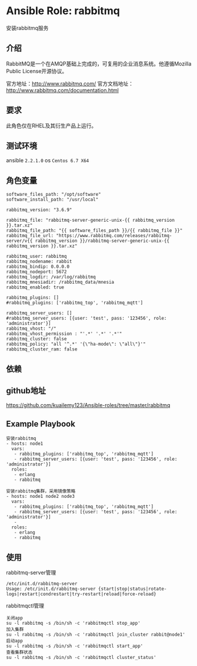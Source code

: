 # Ansible Role: rabbitmq

安装rabbitmq服务

## 介绍
RabbitMQ是一个在AMQP基础上完成的，可复用的企业消息系统。他遵循Mozilla Public License开源协议。

官方地址：http://www.rabbitmq.com/
官方文档地址：http://www.rabbitmq.com/documentation.html

## 要求

此角色仅在RHEL及其衍生产品上运行。

## 测试环境

ansible `2.2.1.0`
os `Centos 6.7 X64`

## 角色变量
    software_files_path: "/opt/software"
    software_install_path: "/usr/local"

    rabbitmq_version: "3.6.9"

    rabbitmq_file: "rabbitmq-server-generic-unix-{{ rabbitmq_version }}.tar.xz"
    rabbitmq_file_path: "{{ software_files_path }}/{{ rabbitmq_file }}"
    rabbitmq_file_url: "https://www.rabbitmq.com/releases/rabbitmq-server/v{{ rabbitmq_version }}/rabbitmq-server-generic-unix-{{ rabbitmq_version }}.tar.xz"

    rabbitmq_user: rabbitmq
    rabbitmq_nodename: rabbit
    rabbitmq_bindip: 0.0.0.0
    rabbitmq_nodeport: 5672
    rabbitmq_logdir: /var/log/rabbitmq
    rabbitmq_mnesiadir: /rabbitmq_data/mnesia
    rabbitmq_enabled: true

    rabbitmq_plugins: []
    #rabbitmq_plugins: ['rabbitmq_top', 'rabbitmq_mqtt']

    rabbitmq_server_users: []
    #rabbitmq_server_users: [{user: 'test', pass: '123456', role: 'administrator'}]
    rabbitmq_vhost: "/"
    rabbitmq_vhost_permission : "'.*' '.*' '.*'"
    rabbitmq_cluster: false
    rabbitmq_policy: "all '^.*' '{\"ha-mode\": \"all\"}'"
    rabbitmq_cluster_ram: false

## 依赖

## github地址
https://github.com/kuailemy123/Ansible-roles/tree/master/rabbitmq

## Example Playbook
    安装rabbitmq
    - hosts: node1
      vars:
       - rabbitmq_plugins: ['rabbitmq_top', 'rabbitmq_mqtt']
       - rabbitmq_server_users: [{user: 'test', pass: '123456', role: 'administrator'}]
      roles:
       - erlang
       - rabbitmq
       
    安装rabbitmq集群，采用镜像策略
    - hosts: node1 node2 node3
      vars:
       - rabbitmq_plugins: ['rabbitmq_top', 'rabbitmq_mqtt']
       - rabbitmq_server_users: [{user: 'test', pass: '123456', role: 'administrator'}]
       - 
      roles:
       - erlang
       - rabbitmq

## 使用

rabbitmq-server管理
```
/etc/init.d/rabbitmq-server
Usage: /etc/init.d/rabbitmq-server {start|stop|status|rotate-logs|restart|condrestart|try-restart|reload|force-reload}
```
rabbitmqctl管理
```
关闭app 
su -l rabbitmq -s /bin/sh -c 'rabbitmqctl stop_app'
加入集群
su -l rabbitmq -s /bin/sh -c 'rabbitmqctl join_cluster rabbit@node1'
启动app
su -l rabbitmq -s /bin/sh -c 'rabbitmqctl start_app'
查看集群状态
su -l rabbitmq -s /bin/sh -c 'rabbitmqctl cluster_status'
```